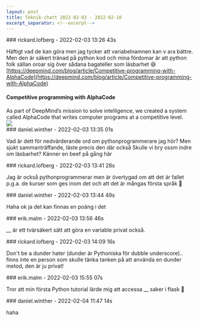```yaml
---
layout: post
title: Teknik-chatt 2022-02-03 - 2022-02-10
excerpt_separator: <!--excerpt-->
---
```

<section class="message" markdown="1">
### rickard.lofberg - 2022-02-03 13:26 43s

Häftigt vad de kan göra men jag tycker att variabelnamnen kan v ara bättre. Men den är säkert tränad på python kod och mina fördomar är att python folk sällan oroar sig över sådana bagateller som läsbarhet 😄
[https://deepmind.com/blog/article/Competitive-programming-with-AlphaCode](https://deepmind.com/blog/article/Competitive-programming-with-AlphaCode)

<div class="attachment"><h4>Competitive programming with AlphaCode</h4><div class="text">As part of DeepMind’s mission to solve intelligence, we created a system called AlphaCode that writes computer programs at a competitive level.</div>
<a href="https://deepmind.com/blog/article/Competitive-programming-with-AlphaCode"><img src="https://lh3.googleusercontent.com/vz8uwIhCXl_JqJGaUoUessaut6aLXPffnRi4fq7M82o01WJOBKFIWkPLh6Hg-tvnJCLw6mKu-gEGUNIPftbm7xzwUfZFKRl9VW-Nl-IbIFcbgAiKh7A9" fallback="Competitive programming with AlphaCode"/></a></div>
    
</section>
<section class="message" markdown="1">
### daniel.winther - 2022-02-03 13:35 01s

Vad är dett för nedvärderande ord om pythonprogrammerare jag hör?
Men sjukt sammanträffande, läste precis den där också
Skulle vi bry ossm indre om läsbarhet? Känner en beef på gång här
</section>
<section class="message" markdown="1">
### rickard.lofberg - 2022-02-03 13:41 28s

Jag är också pythonprogrammerar men är övertygad om att det är fallet p.g.a. de kurser som ges inom det och att det är mångas första språk 🙂
</section>
<section class="message" markdown="1">
### daniel.winther - 2022-02-03 13:44 49s

Haha ok ja det kan finnas en poäng i det
</section>
<section class="message" markdown="1">
### erik.malm - 2022-02-03 13:56 46s

__ är ett tvärsäkert sätt att göra en variable privat också.
</section>
<section class="message" markdown="1">
### rickard.lofberg - 2022-02-03 14:09 16s

Don't be a dunder hater (dunder är Pythoniska för dubble underscore).. finns inte en person som skulle tänka tanken på att använda en dunder metod, den är ju privat!
</section>
<section class="message" markdown="1">
### erik.malm - 2022-02-03 15:55 07s

Tror att min första Python tutorial lärde mig att accessa __ saker i flask 🙂
</section>
<section class="message" markdown="1">
### daniel.winther - 2022-02-04 11:47 14s

haha

<!--excerpt-->
</section>